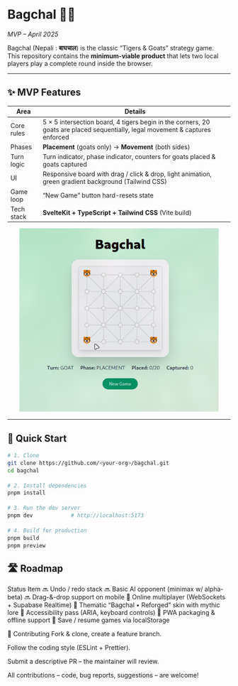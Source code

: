 
# Bagchal 🦬🐯  
*MVP – April 2025*

Bagchal (Nepali : **बाघचाल**) is the classic “Tigers & Goats” strategy game.  
This repository contains the **minimum-viable product** that lets two local players play a complete round inside the browser.

---

## ✨ MVP Features

| Area | Details |
|------|---------|
| Core rules | 5 × 5 intersection board, 4 tigers begin in the corners, 20 goats are placed sequentially, legal movement & captures enforced |
| Phases | **Placement** (goats only) → **Movement** (both sides) |
| Turn logic | Turn indicator, phase indicator, counters for goats placed & goats captured |
| UI | Responsive board with drag / click & drop, light animation, green gradient background (Tailwind CSS) |
| Game loop | “New Game” button hard-resets state |
| Tech stack | **SvelteKit + TypeScript + Tailwind CSS** (Vite build) |

<p align="center">
  <img alt="Bagchal MVP Screenshot" src="static/bagchal-mvp.png" width="450">
</p>

---

## 🚀 Quick Start

```bash
# 1. Clone
git clone https://github.com/<your-org>/bagchal.git
cd bagchal

# 2. Install dependencies
pnpm install        

# 3. Run the dev server
pnpm dev            # http://localhost:5173

# 4. Build for production
pnpm build
pnpm preview
```

## 🛣️ Roadmap

Status	Item
🔜	Undo / redo stack
🔜	Basic AI opponent (minimax w/ alpha-beta)
🔜	Drag-&-drop support on mobile
🧭	Online multiplayer (WebSockets + Supabase Realtime)
🧭	Thematic “Bagchal • Reforged” skin with mythic lore
🧭	Accessibility pass (ARIA, keyboard controls)
🧭	PWA packaging & offline support
🧭	Save / resume games via localStorage


🤝 Contributing
Fork & clone, create a feature branch.

Follow the coding style (ESLint + Prettier).

Submit a descriptive PR – the maintainer will review.

All contributions – code, bug reports, suggestions – are welcome!
